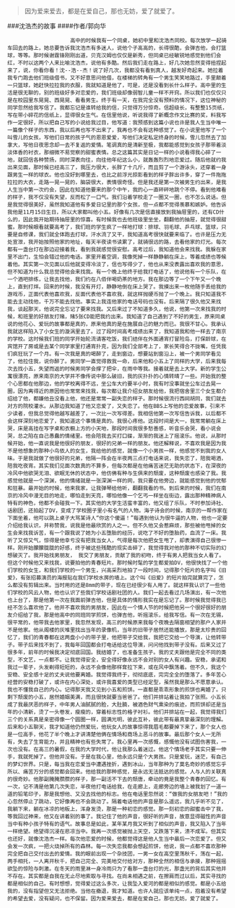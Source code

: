 > 因为爱来爱去，都是在爱自己，那也无妨，爱了就爱了。

###沈浩杰的故事
####作者/郭向华

						高中的时候我有一个同桌，她初中里和沈浩杰同校。每次放学一起骑车回去的路上，她总要告诉我沈浩杰有多迷人，说他个子高高的，长得很酷，会弹吉他，会打篮球，等等。那时候谢霆锋刚刚出道，贝克汉姆也仅仅是新秀，但同桌已经敏锐地感觉到他们会红，不时以这两个人来比喻沈浩杰，说他有多酷。然后我们走在路上，好几次她忽然变得扭捏起来了，说，你看你看！沈--浩--杰！说了好几次，我都没有看到真人，越发好奇起来。她拉着我专门跑去他们班级借书，又不好意思问他借，在楼梯的转角有一个男生笑笑地路过，手里颠着一只篮球，她赶快拉拉我的衣服，我就知道是他了，可是，还是没看到长什么样子。高中里的生活是很无聊的，别的班级好多对恋爱的，我们班级却像弱智儿童一样不开窍。所以我们也仅仅只是在校园里东晃晃、西晃晃、看看男生。终于有一天，在我完全没有预料的情况下，这位神秘的同学忽然给我写信了。我都忘记是谁转给我的信，只觉得万分惊奇。信超级长，有整整15页纸，写在带小碎花的信纸上，显得很女生气。在信里他说，听说我得了新概念作文比赛的奖，料我写作一定很好，所以把自己写的小说给我过目，他写道：我预感到这篇小说也许是我人生当中唯一一篇像个样子的东西，我以后再也写不出来了，我再也不会有这种感觉了。在小说里他写了一个叫雪儿的女孩，写他们日常的孩子气的恩恩爱爱，写他们决定私定终身的时候，雪儿忽然去了加拿大，写他日夜思念却一去不复返的爱情。笔调真的是清新至极，我都能感觉到女孩子那带着淡淡体香的衬衣，那细微不易觉察的甜蜜表情。总之这篇其实是日记一样的小说看得我心碎了一地，就回信各种赞扬，同时深表向往，向往他年纪这么小，就轰轰烈烈地恋爱过。随后他就约我出来见面，那时候已经高三了，我压力很大，长胖了十几斤，而且剪了一个游泳头，还穿着一身跟男生一样的球衣。他也没好到哪里去，也比之前浮光掠影看到的样子胖出许多，穿了一件拖拖拉拉的大衣，走路一晃一晃的，脑袋很大，表情很奇怪。但是我还是第一次被男生约出来，是我人生当中第一次约会，因此在知道他要来的那个中午，我的心一直砰砰地跳个不停。看到他难看的样子，我不仅没有失望，反而松了一口气。我们沿着学校走了一圈又一圈，也不怎么说话。但是我觉得很美好，虽然我知道他有多爱日记里的那个女孩，但一点都不觉得羡慕和嫉妒。他告诉我他是11月15日生日，所以大家都叫他小五。好像有几次是信直接放到我抽屉里的，还有CD什么的，因此我开始期待抽屉里的惊喜。有时候我也去他班级里坐坐，翻翻他的抽屉，就觉得很甜蜜。那时候眼看就要高考了，我们班的学生疯了一样地打球：排球、羽毛球、乒乓球、篮球，只要是自修课，我们就全体跑去打球，汗水流了又干，我知道高考很快就要来临了。也许是压力无处宣泄，我开始按照他家的地址，每天半夜读书读累了，就骑很远的路，去看他家的灯光。每次都有一盏台灯在那边迎接着我，看到我就感觉很安慰。高考过后，我知道他会来找我。我躲在家里不出门，生怕会错过他的电话。家里开着空调，我像死掉一样静静躺在床上，等着成绩也等候着他。其实第一次见面以后他就变得冷淡了，信也写得少了，他也从来没表露出喜欢我的意思，但不知道为什么我总觉得他会来找我。有一个晚上他终于给我打电话了，他说他有一个乐队，在一个酒吧排练，让我去找他，我们约在八佰伴喝奶茶的地方。我在那边等了一个下午又一个晚上，直到打烊。回来的时候，我没有开灯，静静地倒在床上哭了。我摸出来一枚他随手丢给我的游戏币，正面代表他喜欢我，反面代表他不喜欢我，就这样抛硬币抛了一个晚上。我只知道我不能去主动找他，千万不能去找他。事实上我连他家的电话号码也没有。后来隔了很久他又来找我，谈起那天，他说完全忘记了要来找我。又后来过了不知道多久，他说，他第一次来找我的时候，和班里的好朋友打赌，赌5张CD能把我约出来。我知道了自己遇到了不好的男生，原来同桌说的他花心、爱玩的故事都是真的，原来他真的是在施展自己的魅力而已。我很不甘心。我承认我就这样陷入了小女生的漩涡里去了。过了段时间高考成绩出来了，我知道我和他一样去了南京的学校。这时候我们班的同学开始轮流请客吃饭，我们结伴在外面通宵打冒险岛，打保龄球，在宾馆开了房或是去某个同学家里打通宵扑克，因为我们全部考上了，家长笑得合不拢嘴，任凭我们疯狂玩了一个月。有一次我是真的喝醉了，走到窗边，想要站到窗沿上，被一个男同学看见了，他拉住我，说你醉了。男同学一直觉得救我一命，后来他和小五上了同样的大学，后来我每次去找小五，失望而返的时候男同学会撑了把伞，在雨中等我。接着就是去上大学。新的学生公寓很漂亮，原来南京的大学并不像传说中那么破旧，我的灰扑扑的心情转晴了一些。开始我的整个心思都在他那边，他的学校离得不远，坐公车大约要半小时，我有时没事就坐公车过去晃一圈，因为离得近的原因他也常常来找我，每次都让我介绍女朋友给他，我把宿舍里三个女生都介绍给了他，都嫌他丑没看上他，他还是常常一副失恋的样子。那时候很流行西祠胡同，我们就去对方的院校灌水。从那边我知道了他又恋爱了，又失恋了。他在BBS上写他的恋爱故事，引来不少读者，但我总觉得他越写越差了，一次比一次写得差。我相信他第一次写信告诉我，以后都不会这样深刻地恋爱了，我知道这个事情是真的。我很心疼他。这段时间是大一，我常常躺在床上哭，床是高挂在写字桌和衣橱上方的小天地，那段时间我很多愁善感，听音乐会哭，看小说会哭，总之陷在自己愚蠢的情绪里。他会陪我去买打口碟，渐渐的我迷上了摇滚乐。他说，从那时候开始，他一直说我是他很好的朋友，很好的兄弟一样的朋友。他还解释说，不喜欢我是因为我不是他想象的那种小鸟依人的女生，我给他的感觉，就像一个小男孩一样，他感觉不到我的女人味。于是我就做了他很好的兄弟，他隔一阵会在半夜两三点打电话来说，我失恋了，陪我喝酒，陪我吃夜宵。其实我们见面次数真的不算多，但每次都是在他痛苦迷茫无助的状态下，在深夜的冷风中他欲哭无泪、欲眠无休的状态中，他仿佛有种与生俱来的颓废，这种颓废也感染了我。我感觉他就是一个深渊，他的情绪就是一张深渊一样的网，我只要在他旁边，就能感觉到他的忧郁和狂暴。最开始的时候，他来我家，让我弹琴给他听，翻翻我看的书。到后来的时候，我们在南京的冷风中漫无目的地走，哪怕走到天亮，哪怕他像一个乞丐一样坐在街边，露出那种精神病人特有的神色，他都不会碰我一下。其实他的大学生活蛮丰富的，他又组了乐队，不时参加诗社、话剧团，还拍起了DV，变成了学校圈子里小有名气的人物。海子诗会的时候，南京的一帮作家在下面坐着，他可以跳上桌子大骂某诗人“你这个傻逼！”每遇到他认为很牛逼的人物，他也一定要介绍给我认识，并称赞我，说我是他最欣赏的人之一。但不久他又会惹麻烦，那些被他甩掉的女生会来找我诉苦，有一个跟我说了她为小五堕胎的经历，说吃了不好的堕胎药，血流了一床。我听了又惊又气，惊得是他幸亏没有把我当女人，气得是每次他把女生甩了，却表演得自己很惨一样。刚开始朦朦胧胧的好感，终于被这些残酷的现实击碎了，我觉得我对他的那种不切实际的幻想破灭了。我开始找男朋友， 我交了男朋友，贡献了我的初吻，终于有男人把我当女人看了。但这个时候他又来找我，说要拍他的青春短片。那时候时髦的学生都爱拍DV，他很快找了一个他们学校的女生，和我们学校的一个男生，兴高采烈地拍了一段时间，记得那个短片的名字叫《旧爱》，有张招募演员的海报贴在我们学校水房的墙上。这个叫《旧爱》的短片拍完就算完了，怎么都没有剪辑出来。当时用的还是8mm的带子，现在已经很少有人用了。就这样我认识了一些他们学校的风云人物，他也认识了些我们学校话剧社团的人。我们一起去看过几场演出，有一次他也上台了，那是他第一次在我面前弹吉他，但是具体的情形我实在是忘记了。那时候我觉得我已经不怎么喜欢他了。他并不喜欢我的男朋友，因此在一个情人节的时候把他另一个很好很好的朋友介绍给了我，那是他高中的同班同学煎饼，也弹吉他，听摇滚乐，给我写信。有一次在无锡，很平常的，他带我去他家里，我忽然发现，高三的时候原来我每个夜晚去隔窗相望的那户人家并不是他家。他从阁楼的灰堆里找出当年的录像机，当年的旧带子居然还能播放，那是太珍贵的回忆了，我们的青春都在这两盘小小的带子里，他把带子交给我，我把它交给一个导演，让他转带子。带子后来找不到了，我每年回国都会打电话给这位导演，问问他找到带子没有。后来又过了很多年，前年的时候我决定彻底回国。我结婚了，也准备生孩子。我的丈夫跟他是完全不同的类型，不文艺，一点都不。让我觉得安全，安全得好像永远不会对别的女人有兴趣。安稳，承诺和我过一辈子，头发剃得短短的，永远不会像他那样耷拉下来，或在风中飘荡着。但不久，我这个安稳、安全感十足的丈夫说他要离婚。我觉得我终于，彻彻底底，完完全全的堕落了。多年苦心经营的安稳打破了，或许在内心深处，或许我喜爱的类型已经定型，虽然我是那么不愿意承认。我也不懂我自己的内心。记得那天我又见到小五和煎饼。一直都是乖乖形象的煎饼也离婚了。只剩下颓废的小五，居然婚姻美满，而且很快就要当爸爸了。他们并排站着让我拍了张照。小五长成了我最厌恶的样子，中年男人油腻腻的脸，大肚腩，被酒色财气熏染的痕迹，而煎饼却还是当年的小清新，烫了一头卷发，瘦瘦的，穿着标志性的格子衬衫。他们并排站在一起，我觉得我们三个的关系真是亲密得像一个圆圈一样，圆满光明，彼此互补，彼此带有最真挚最深刻的理解。后来和小五聊天，我才知道他仍然爱玩，他玩女人的故事惊得我眉毛都要掉下来了，那个女人也是一位高手，他花了半个晚上才讲清楚他俩在情场和商场上恶斗的故事。最后那个女人一无所有，失去了生育能力，并且精神也有些失常了。我心里再一次感慨，感慨他没有试图伤害我，一次也没有。在高三的暑假，在我的大学时代，他让我那么着迷过。他这个情场老手其实只要一伸手，我就死掉了。但他并没有。于是在我心里，他永远只是个大男孩。只是爱玩，迷茫，有自己的梦幻世界。只是，每当我在恋爱当中遭遇挫折，遇到冰山，当年那种为了莫名奇妙的感觉忘乎所以、痛苦万分的感觉都会回来。他给我的那种感觉，是永远无法抵达的感觉。人与人的关联真的很奇妙。他那副腌腌臜臜的样子，那一副活不下去的颓唐，牵动的竟是我整个青春的回忆。有一次，记不清是他第几次失恋，半夜他打电话给我，在走廊上，走廊旁边的墙上被我划了一道一道的铅笔印子，那是我想他、又没去找他的标志。他在电话里忽然说：“做我的女朋友吧！”我的心忽然停止了跳动，它好像再也不会跳动了。隔着电话他的声音是那么遥远，我几乎听不见了，我躺下来，躺在冰凉的地板上，浑身发烫，那是一种初恋的感觉。那一刻初恋的甜蜜击中了我，等我回过神来，他又在讲着别的事了。我记住了他的声音，很好听的声音，故意显得磁性的声音当中有种小孩子特有的语气。故事总是如此，某年某月我又听到了相似的声音，我又陷入了当年一样绝望。绝望得沉浸在悲凉当中。我再一次感觉被抛上天空，又跌落下来，溃不成军。但其实也还好，就像沈浩杰一样。每次他恋爱的时候，他都觉得这是他人生当中最后一次恋爱了。但又会发一次疯，一把火烧掉所有的森林。每一次失恋我都会想起煎饼，他说，我一点都不喜欢那种完全把自己交付出去的爱情。我的眼前出现一个杂技团，一男一女在高空里荡秋千，荡在一起，两手相托，一人离开秋千，把自己完全、完美地交付给对方，那种全然的相信与承接，那种摇摇欲坠的惊险与刺激。在冬天的雨里淋一身冷雨只为了看那一盏台灯的光，那盏光的背后其实他并不存在。其实都是自我在无止尽地索取与寻找。在尚未相遇之前，在擦肩而过以后，其实寻找的都是相似的自己。有时想想，觉得爱过这么多次，让我坠入爱河的都是相似的感觉。都是小五给我的，没有指望但又无法拒绝。当他在撤退，我才知道。也许人就应该单纯一点，抱着没有希望的希望去爱，没有疑问，也不保留。因为爱来爱去，都是在爱自己，那也无妨，爱了就爱了。			  		
